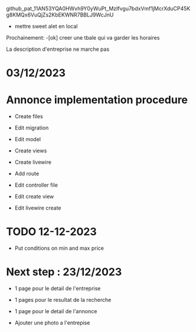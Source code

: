 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


- mettre sweet alet en local


Prochainement:
-[ok]  creer une tbale qui va garder les horaires

La description d'entreprise ne marche pas


# 03/12/2023






# Annonce implementation procedure
- Create files
- Edit migration
- Edit model
- Create views
- Create livewire

- Add route
- Edit controller file
- Edit create view
- Edit livewire create 


# TODO 12-12-2023
- Put conditions on min and max price



# Next step : 23/12/2023
- 1 page pour le detail de l'entreprise
- 1 pages pour le resultat de la recherche
- 1 page pour le detail de l'annonce

- Ajouter une photo a l'entrepise